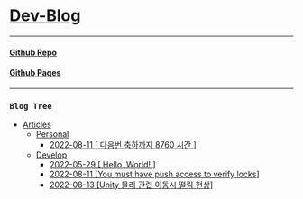 # [Dev-Blog](https://lif-lee.github.io/Dev-Blog/)

<hr>

#### [Github Repo](https://github.com/LiF-Lee/Dev-Blog)
#### [Github Pages](https://lif-lee.github.io/Dev-Blog/)

<hr>

### `Blog Tree`

 * <a href="./Articles/">Articles</a>
     * <a href="./Articles/Personal/">Personal</a>
       * <a href="./Articles/Personal/2022-08-11 [ 다음번 축하까지 8760 시간 ]/">2022-08-11 [ 다음번 축하까지 8760 시간 ]</a>
     * <a href="./Articles/Develop/">Develop</a>
         * <a href="./Articles/Develop/2022-05-29 [ Hello, World! ]/">2022-05-29 [ Hello, World! ]</a>
         * <a href="./Articles/Develop/2022-08-11 [You must have push access to verify locks]/">2022-08-11 [You must have push access to verify locks]</a>
         * <a href="./Articles/Develop/2022-08-13 [Unity 물리 관련 이동시 떨림 현상]/">2022-08-13 [Unity 물리 관련 이동시 떨림 현상]</a>
